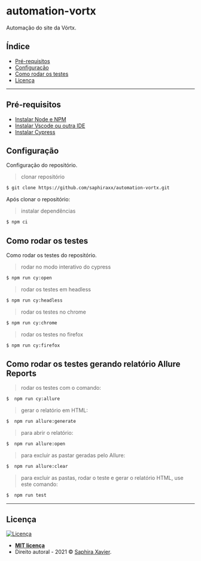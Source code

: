 # automation-vortx 

Automação do site da Vórtx.

## Índice

- [Pré-requisitos](#pré-requisitos)
- [Configuração](#configuração)
- [Como rodar os testes](#como-rodar-os-testes)
- [Licença](#licença)

---

## Pré-requisitos

- [Instalar Node e NPM](https://nodejs.org/en/)
- [Instalar Vscode ou outra IDE](https://code.visualstudio.com/download)
- [Instalar Cypress](https://docs.cypress.io/guides/getting-started/installing-cypress.html#Installing)


## Configuração

Configuração do repositório.
> clonar repositório
```bash
$ git clone https://github.com/saphiraxx/automation-vortx.git
```

Após clonar o repositório:
> instalar dependências
```bash
$ npm ci
```

## Como rodar os testes

Como rodar os testes do repositório.
> rodar no modo interativo do cypress
```bash
$ npm run cy:open
```

> rodar os testes em headless
```bash
$ npm run cy:headless
```

> rodar os testes no chrome
```bash
$ npm run cy:chrome
```

> rodar os testes no firefox
```bash
$ npm run cy:firefox
```

## Como rodar os testes gerando relatório Allure Reports

> rodar os testes com o comando:
```bash
$  npm run cy:allure
```

> gerar o relatório em HTML:
```bash
$  npm run allure:generate
```

> para abrir o relatório:
```bash
$  npm run allure:open
```

> para excluir as pastar geradas pelo Allure:
```bash
$  npm run allure:clear
```

> para excluir as pastas, rodar o teste e gerar o relatório HTML, use este comando:
```bash
$  npm run test
```

---

## Licença

[![Licença](http://img.shields.io/:license-mit-blue.svg?style=flat-square)](http://badges.mit-license.org)

- **[MIT licença](http://opensource.org/licenses/mit-license.php)**
- Direito autoral - 2021 © <a href="https://www.linkedin.com/in/saphira-xavier-02b3841ab/" target="_blank">Saphira Xavier</a>.